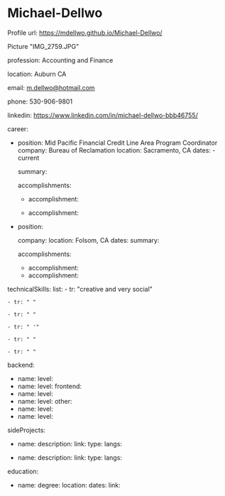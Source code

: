 # Michael-Dellwo
Profile
url: https://mdellwo.github.io/Michael-Dellwo/



  
  Picture "IMG_2759.JPG"
  
  profession: Accounting and Finance  
  
  location: Auburn CA
  
  email: m.dellwo@hotmail.com
  
  phone: 530-906-9801
  
 
  linkedin: https://www.linkedin.com/in/michael-dellwo-bbb46755/
  
  

career:
 - position: Mid Pacific Financial Credit Line Area Program Coordinator  
   company: Bureau of Reclamation 
   location: Sacramento, CA
   dates:  - current
   
   summary: 
   
   accomplishments:
    - accomplishment: 
    
    - accomplishment: 
    
 - position: 
 
   company: 
   location: Folsom, CA
   dates: 
   summary: 
   
   accomplishments:
    - accomplishment: 
    - accomplishment: 

technicalSkills:
  list:
    - tr: "creative and very social"
    
    - tr: " "
    
    - tr: " "
    
    - tr: " '"
    
    - tr: " "
    
    - tr: " "
    
  backend:
   - name: 
     level: 
   - name: 
     level: 
  frontend:
   - name: 
     level: 
   - name: 
     level: 
  other:
   - name: 
     level: 
   - name: 
     level: 

sideProjects:
  - name: 
    description: 
    link: 
    type:
    langs: 

  - name:
    description: 
    link: 
    type: 
    langs: 

education:
  - name: 
    degree:
    location: 
    dates: 
    link: 
